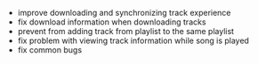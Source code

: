 - improve downloading and synchronizing track experience
- fix download information when downloading tracks
- prevent from adding track from playlist to the same playlist
- fix problem with viewing track information while song is played
- fix common bugs